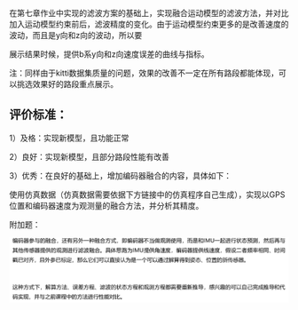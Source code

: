 在第七章作业中实现的滤波方案的基础上，实现融合运动模型的滤波方法，并对比加入运动模型约束前后，滤波精度的变化。由于运动模型约束更多的是改善速度的波动，而且是y向和z向的波动，所以要

展示结果时候，提供b系y向和z向速度误差的曲线与指标。

注：同样由于kitti数据集质量的问题，效果的改善不一定在所有路段都能体现，可以挑选效果好的路段重点展示。



## 评价标准：

1）及格：实现新模型，且功能正常

2）良好：实现新模型，且部分路段性能有改善

3）优秀：在良好的基础上，增加编码器融合的内容，具体如下：

使用仿真数据（仿真数据需要依据下方链接中的仿真程序自己生成），实现以GPS位置和编码器速度为观测量的融合方法，并分析其精度。



附加题：

![image-20210528221932703](../../images/image-20210528221932703.png)

